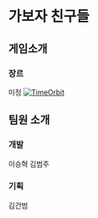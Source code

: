 # 가보자 친구들
## 게임소개
### 장르
미정
[![TimeOrbit](http://img.youtube.com/vi/B7PSusO3T-4/1.jpg)](https://youtu.be/B7PSusO3T-4?t=0s) 
## 팀원 소개
### 개발
이승혁 김범주
### 기획
김건범
